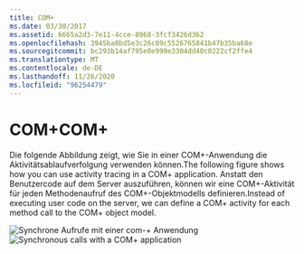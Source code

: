 ```yaml
---
title: COM+
ms.date: 03/30/2017
ms.assetid: 6665a2d3-7e11-4cce-8968-3fcf3426d362
ms.openlocfilehash: 3945ba8bd5e3c26c09c5526765841b47b35ba68e
ms.sourcegitcommit: bc293b14af795e0e999e3304dd40c0222cf2ffe4
ms.translationtype: MT
ms.contentlocale: de-DE
ms.lasthandoff: 11/26/2020
ms.locfileid: "96254479"
---
```

# <a name="com"></a><span data-ttu-id="4b3a9-102">COM+</span><span class="sxs-lookup"><span data-stu-id="4b3a9-102">COM+</span></span>

<span data-ttu-id="4b3a9-103">Die folgende Abbildung zeigt, wie Sie in einer COM+-Anwendung die Aktivitätsablaufverfolgung verwenden können.</span><span class="sxs-lookup"><span data-stu-id="4b3a9-103">The following figure shows how you can use activity tracing in a COM+ application.</span></span> <span data-ttu-id="4b3a9-104">Anstatt den Benutzercode auf dem Server auszuführen, können wir eine COM+-Aktivität für jeden Methodenaufruf des COM+-Objektmodells definieren.</span><span class="sxs-lookup"><span data-stu-id="4b3a9-104">Instead of executing user code on the server, we can define a COM+ activity for each method call to the COM+ object model.</span></span>  
  
 <span data-ttu-id="4b3a9-105">![Synchrone Aufrufe mit einer com-&#43; Anwendung](media/com-tracing.gif "Com und Ablauf Verfolgung")</span><span class="sxs-lookup"><span data-stu-id="4b3a9-105">![Synchronous calls with a COM&#43; application](media/com-tracing.gif "Com+Tracing")</span></span>
